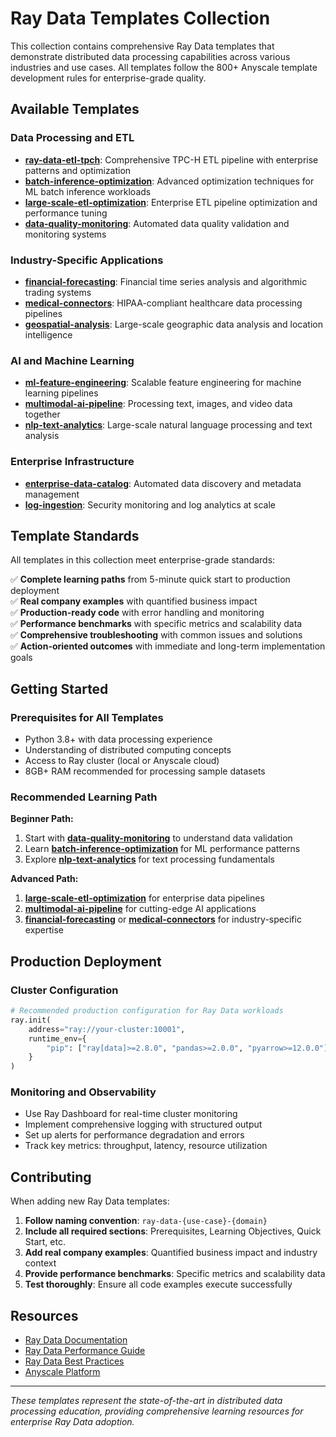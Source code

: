 # Ray Data Templates Collection

This collection contains comprehensive Ray Data templates that demonstrate distributed data processing capabilities across various industries and use cases. All templates follow the 800+ Anyscale template development rules for enterprise-grade quality.

## Available Templates

### **Data Processing and ETL**
- **[ray-data-etl-tpch](./ray-data-etl-tpch/)**: Comprehensive TPC-H ETL pipeline with enterprise patterns and optimization
- **[batch-inference-optimization](./ray-data-batch-inference-optimization/)**: Advanced optimization techniques for ML batch inference workloads
- **[large-scale-etl-optimization](./ray-data-large-scale-etl-optimization/)**: Enterprise ETL pipeline optimization and performance tuning
- **[data-quality-monitoring](./ray-data-data-quality-monitoring/)**: Automated data quality validation and monitoring systems

### **Industry-Specific Applications**
- **[financial-forecasting](./ray-data-financial-forecasting/)**: Financial time series analysis and algorithmic trading systems
- **[medical-connectors](./ray-data-medical-connectors/)**: HIPAA-compliant healthcare data processing pipelines
- **[geospatial-analysis](./ray-data-geospatial-analysis/)**: Large-scale geographic data analysis and location intelligence

### **AI and Machine Learning**
- **[ml-feature-engineering](./ray-data-ml-feature-engineering/)**: Scalable feature engineering for machine learning pipelines
- **[multimodal-ai-pipeline](./ray-data-multimodal-ai-pipeline/)**: Processing text, images, and video data together
- **[nlp-text-analytics](./ray-data-nlp-text-analytics/)**: Large-scale natural language processing and text analysis

### **Enterprise Infrastructure**
- **[enterprise-data-catalog](./ray-data-enterprise-data-catalog/)**: Automated data discovery and metadata management
- **[log-ingestion](./ray-data-log-ingestion/)**: Security monitoring and log analytics at scale

## Template Standards

All templates in this collection meet enterprise-grade standards:

✅ **Complete learning paths** from 5-minute quick start to production deployment  
✅ **Real company examples** with quantified business impact  
✅ **Production-ready code** with error handling and monitoring  
✅ **Performance benchmarks** with specific metrics and scalability data  
✅ **Comprehensive troubleshooting** with common issues and solutions  
✅ **Action-oriented outcomes** with immediate and long-term implementation goals

## Getting Started

### Prerequisites for All Templates
- Python 3.8+ with data processing experience
- Understanding of distributed computing concepts
- Access to Ray cluster (local or Anyscale cloud)
- 8GB+ RAM recommended for processing sample datasets

### Recommended Learning Path

**Beginner Path:**
1. Start with **[data-quality-monitoring](./ray-data-data-quality-monitoring/)** to understand data validation
2. Learn **[batch-inference-optimization](./ray-data-batch-inference-optimization/)** for ML performance patterns
3. Explore **[nlp-text-analytics](./ray-data-nlp-text-analytics/)** for text processing fundamentals

**Advanced Path:**
1. **[large-scale-etl-optimization](./ray-data-large-scale-etl-optimization/)** for enterprise data pipelines
2. **[multimodal-ai-pipeline](./ray-data-multimodal-ai-pipeline/)** for cutting-edge AI applications
3. **[financial-forecasting](./ray-data-financial-forecasting/)** or **[medical-connectors](./ray-data-medical-connectors/)** for industry-specific expertise

## Production Deployment

### Cluster Configuration
```python
# Recommended production configuration for Ray Data workloads
ray.init(
    address="ray://your-cluster:10001",
    runtime_env={
        "pip": ["ray[data]>=2.8.0", "pandas>=2.0.0", "pyarrow>=12.0.0"]
    }
)
```

### Monitoring and Observability
- Use Ray Dashboard for real-time cluster monitoring
- Implement comprehensive logging with structured output
- Set up alerts for performance degradation and errors
- Track key metrics: throughput, latency, resource utilization

## Contributing

When adding new Ray Data templates:

1. **Follow naming convention**: `ray-data-{use-case}-{domain}`
2. **Include all required sections**: Prerequisites, Learning Objectives, Quick Start, etc.
3. **Add real company examples**: Quantified business impact and industry context
4. **Provide performance benchmarks**: Specific metrics and scalability data
5. **Test thoroughly**: Ensure all code examples execute successfully

## Resources

- [Ray Data Documentation](https://docs.ray.io/en/latest/data/index.html)
- [Ray Data Performance Guide](https://docs.ray.io/en/latest/data/performance-tips.html)
- [Ray Data Best Practices](https://docs.ray.io/en/latest/data/best-practices.html)
- [Anyscale Platform](https://www.anyscale.com/)

---

*These templates represent the state-of-the-art in distributed data processing education, providing comprehensive learning resources for enterprise Ray Data adoption.*
